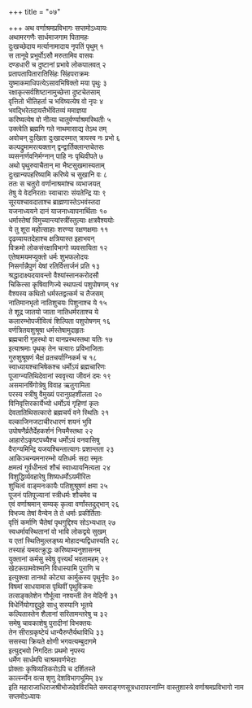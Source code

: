 +++
title = "०७"

+++
अथ वर्णाश्रमप्रविभागः सप्तमोऽध्यायः  
अथामरगणैः सार्धमाजगाम पितामहः  
दुःखच्छेदाय मर्त्यानामादाय नृपतिं पृथुम् १  
स तानूवे प्रभुर्वोऽसौ मरुतामिव वासवः  
दण्डधारी च दुष्टानां प्रभावे लोकपालवत् २  
प्रतापतापितारातिसिंहः सिंहपराक्रमः  
युष्माकमाधिपत्येऽसावभिषिक्तो मया पृथुः ३  
रक्षाकृत्सर्वशिष्टानामुच्छेत्ता दुष्टचेतसाम्  
वृत्तितो भीतिहर्ता च भविष्यत्येष वो नृपः ४  
भवद्भिरेतदायत्तैर्भवितव्यं ममाज्ञया  
करिष्यत्येष वो नीत्या चातुर्वर्ण्याश्रमस्थितीः ५  
उक्त्वेति ब्रह्मणि गते नाथमासाद्य तेऽथ तम्  
अवोचन् दुःखिता दुःखादस्मात् त्रायस्व नः प्रभो ६  
कल्पद्रुमामरत्यक्तान् द्वन्द्वार्तिक्लान्तचेतसः  
व्यसनार्णवनिर्मग्नान् पाहि नः पृथिवीपते ७  
अथो पृथुरुवाचैतान् मा भैष्टसुखमास्यताम्  
दुःखान्यपहरिष्यामि करिष्ये च सुखानि वः ८  
ततः स चतुरो वर्णानाश्रमांश्च व्यभाजयत्  
तेषु ये वेदनिरताः स्वाचाराः संयतेन्द्रि याः ९  
सूरयश्चावदाताश्च ब्राह्मणास्तेऽभवंस्तदा  
यजनाध्ययने दानं याजनाध्यापनार्थिताः १०  
धर्मास्तेषां विमुच्यान्त्यांस्त्रींस्तुल्याः क्षत्रवैश्ययोः  
ये तु शूरा महोत्साहाः शरण्या रक्षणक्षमाः ११  
दृढव्यायतदेहाश्च क्षत्रियास्त इहाभवन्  
विक्रमो लोकसंरक्षाविभागो व्यवसायिता १२  
एतेषामयमप्युक्तो धर्मः शुभफलोदयः  
निसर्गान्नैपुणं येषां रतिर्वित्तार्जनं प्रति १३  
श्रद्धादाक्ष्यदयावन्तो वैश्यांस्तानकरोदसौ  
चिकित्सा कृषिवाणिज्ये स्थापत्यं पशुपोषणम् १४  
वैश्यस्य कथितो धर्मस्तद्वत्कर्म च तैजसम्  
नातिमानभृतो नातिशुचयः पिशुनाश्च ये १५  
ते शूद्र जातयो जाता नातिधर्मरताश्च ये  
कलारम्भोपजीवित्वं शिल्पिता पशुपोषणम् १६  
वर्णत्रितयशुश्रूषा धर्मस्तेषामुदाहृतः  
ब्रह्मचारी गृहस्थो वा वानप्रस्थस्तथा यतिः १७  
इत्याश्रमाः पृथक् तेन चत्वारः प्रविभाजिताः  
गुरुशुश्रूषणं भैक्षं व्रतचर्याग्निकर्म च १८  
स्वाध्यायश्चाभिषेकश्च धर्मोऽयं ब्रह्मचारिणः  
पूजाग्न्यतिथिदेवानां स्ववृत्त्या जीवनं दमः १९  
असमानर्षिगोत्रेषु विवाह ऋतुगामिता  
परस्य स्त्रीषु वैमुख्यं परानुग्रहशीलता २०  
विनिवृत्तिरकार्येभ्यो धर्मोऽयं गृहिणां कृतः  
देवतातिथिसत्कारो ब्रह्मचर्यं वने स्थितिः २१  
वल्काजिनजटाचीरधारणं शयनं भुवि  
उपोषणैर्व्रतैर्देहकर्शनं नियमैस्तथा २२  
आहारोऽकृष्टपच्यैश्च धर्मोऽयं वनवासिषु  
वैराग्यमिन्द्रि यजयश्चिन्तात्यागः प्रशान्तता २३  
आकिञ्चन्यमनारम्भो यतिधर्मः सदा स्मृतः  
क्षमत्वं गुर्वधीनत्वं शौचं स्वाध्यायनित्यता २४  
विशुद्धिर्व्यवहारेषु शिष्यधर्मोऽयमीरितः  
शुचित्वं वाङ्मनःकायैः पतिशुश्रूषणं क्षमा २५  
पूजनं पतिपूज्यानां स्त्रीधर्मः शौचमेव च  
एवं वर्णाश्रमान् सम्यक् कृत्वा वर्णांस्तदुद्भान् २६  
विभज्य तेषां वैन्येन ते ते धर्माः प्रकीर्तिताः  
वृत्तिं कर्माणि चैतेषां पृथगुद्दिश्य सोऽभ्यधात् २७  
स्वधर्मावस्थितानां वो भावि लोकद्वये सुखम्  
य एतां स्थितिमुल्लङ्घ्य मोहादन्यद्विधास्यति २८  
तस्याहं यमवत्क्रुद्धः करिष्याम्यनुशासनम्  
युक्तानां कर्मसु स्वेषु वृत्त्यर्थं भवतामहम् २९  
खेटकग्रामवेश्मानि विधास्यामि पुराणि च  
इत्युक्त्वा तानथो कोट्या कार्मुकस्य पृथुर्नृपः ३०  
विषमां साधयामास पृथिवीं पृथुविक्रमः  
तत्सङ्क्लेशेन गौर्भूत्वा नश्यन्ती तेन मेदिनी ३१  
विधेर्नियोगाद्दुदुहे साधु सस्यानि भूतये  
कल्पितास्तेन शैलानां सरितामन्तरेषु च ३२  
समेषु चावकाशेषु पुरादीनां विभक्तयः  
तेन सीराग्रकृष्टेयं धान्यैरुप्तैर्यथाविधि ३३  
ससस्या क्रियते क्षोणी भगवत्यम्बुदागमे  
इत्युद्भवो निगदितः प्रथमो नृपस्य  
धर्मेण सार्धमपि चाश्रमवर्णभेदाः  
प्रोक्ताः कृषिव्यतिकरोऽपि च दर्शितस्ते  
कार्त्स्न्येन वत्स शृणु देशविभागभूमिम् ३४  
इति महाराजाधिराजश्रीभोजदेवविरचिते समराङ्गणसूत्रधारापरनाम्नि
वास्तुशास्त्रे वर्णाश्रमप्रविभागो नाम
सप्तमोऽध्यायः  
   
